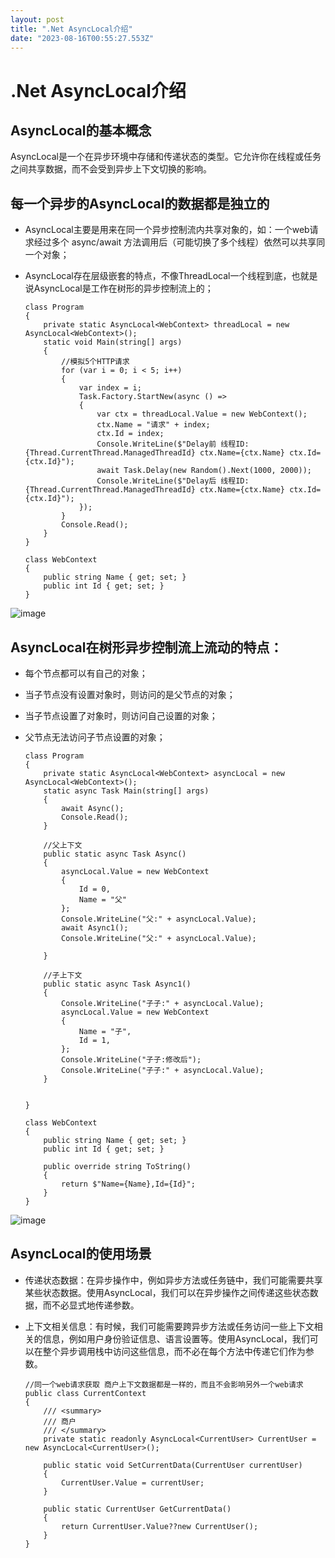 ```yaml
---
layout: post
title: ".Net AsyncLocal介绍"
date: "2023-08-16T00:55:27.553Z"
---
```

.Net AsyncLocal介绍
=================

AsyncLocal的基本概念
---------------

AsyncLocal是一个在异步环境中存储和传递状态的类型。它允许你在线程或任务之间共享数据，而不会受到异步上下文切换的影响。

每一个异步的AsyncLocal的数据都是独立的
------------------------

*   AsyncLocal主要是用来在同一个异步控制流内共享对象的，如：一个web请求经过多个 async/await 方法调用后（可能切换了多个线程）依然可以共享同一个对象；
*   AsyncLocal存在层级嵌套的特点，不像ThreadLocal一个线程到底，也就是说AsyncLocal是工作在树形的异步控制流上的；

        class Program
        {
            private static AsyncLocal<WebContext> threadLocal = new AsyncLocal<WebContext>();
            static void Main(string[] args)
            {
                //模拟5个HTTP请求
                for (var i = 0; i < 5; i++)
                {
                    var index = i;
                    Task.Factory.StartNew(async () =>
                    {
                        var ctx = threadLocal.Value = new WebContext();
                        ctx.Name = "请求" + index;
                        ctx.Id = index;
                        Console.WriteLine($"Delay前 线程ID:{Thread.CurrentThread.ManagedThreadId} ctx.Name={ctx.Name} ctx.Id={ctx.Id}");
                        await Task.Delay(new Random().Next(1000, 2000));
                        Console.WriteLine($"Delay后 线程ID:{Thread.CurrentThread.ManagedThreadId} ctx.Name={ctx.Name} ctx.Id={ctx.Id}");
                    });
                }
                Console.Read();
            }
        }
    
        class WebContext
        {
            public string Name { get; set; }
            public int Id { get; set; }
        }
    

![image](https://img2023.cnblogs.com/blog/411991/202308/411991-20230809200147218-1057200356.png)

AsyncLocal在树形异步控制流上流动的特点：
-------------------------

*   每个节点都可以有自己的对象；
*   当子节点没有设置对象时，则访问的是父节点的对象；
*   当子节点设置了对象时，则访问自己设置的对象；
*   父节点无法访问子节点设置的对象；

        class Program
        {
            private static AsyncLocal<WebContext> asyncLocal = new AsyncLocal<WebContext>();
            static async Task Main(string[] args)
            {
                await Async();
                Console.Read();
            }
    
            //父上下文
            public static async Task Async()
            {
                asyncLocal.Value = new WebContext
                {
                    Id = 0,
                    Name = "父"
                };
                Console.WriteLine("父:" + asyncLocal.Value);
                await Async1();
                Console.WriteLine("父:" + asyncLocal.Value);
    
            }
    
            //子上下文
            public static async Task Async1()
            {
                Console.WriteLine("子子:" + asyncLocal.Value);
                asyncLocal.Value = new WebContext
                {
                    Name = "子",
                    Id = 1,
                };
                Console.WriteLine("子子:修改后");
                Console.WriteLine("子子:" + asyncLocal.Value);
            }
    
     
        }
    
        class WebContext
        {
            public string Name { get; set; }
            public int Id { get; set; }
    
            public override string ToString()
            {
                return $"Name={Name},Id={Id}";
            }
        }
    

![image](https://img2023.cnblogs.com/blog/411991/202308/411991-20230815200533939-1833609738.png)

AsyncLocal的使用场景
---------------

*   传递状态数据：在异步操作中，例如异步方法或任务链中，我们可能需要共享某些状态数据。使用AsyncLocal，我们可以在异步操作之间传递这些状态数据，而不必显式地传递参数。
*   上下文相关信息：有时候，我们可能需要跨异步方法或任务访问一些上下文相关的信息，例如用户身份验证信息、语言设置等。使用AsyncLocal，我们可以在整个异步调用栈中访问这些信息，而不必在每个方法中传递它们作为参数。

        //同一个web请求获取 商户上下文数据都是一样的，而且不会影响另外一个web请求
        public class CurrentContext
        {
            /// <summary>
            /// 商户
            /// </summary>
            private static readonly AsyncLocal<CurrentUser> CurrentUser = new AsyncLocal<CurrentUser>();
    
            public static void SetCurrentData(CurrentUser currentUser)
            {
                CurrentUser.Value = currentUser;
            }
    
            public static CurrentUser GetCurrentData()
            {
                return CurrentUser.Value??new CurrentUser();
            }
        }